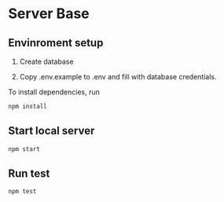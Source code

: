 # Server Base


## Envinroment setup

1) Create database 

2) Copy .env.example to .env and fill with database credentials.

To install dependencies, run
``` bash
npm install
```

## Start local server

``` bash
npm start
```

## Run test
``` bash
npm test
```